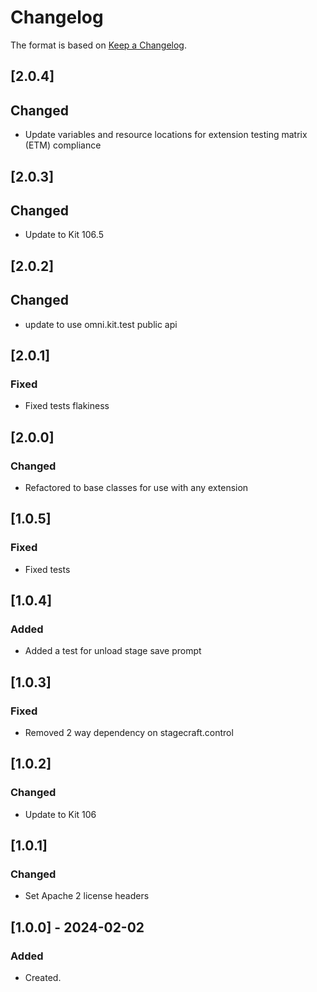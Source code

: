 ﻿# Changelog
The format is based on [Keep a Changelog](https://keepachangelog.com/en/1.0.0/).

## [2.0.4]
## Changed
- Update variables and resource locations for extension testing matrix (ETM) compliance

## [2.0.3]
## Changed
- Update to Kit 106.5

## [2.0.2]
## Changed
- update to use omni.kit.test public api

## [2.0.1]
### Fixed
- Fixed tests flakiness

## [2.0.0]
### Changed
- Refactored to base classes for use with any extension

## [1.0.5]
### Fixed
- Fixed tests

## [1.0.4]
### Added
- Added a test for unload stage save prompt

## [1.0.3]
### Fixed
- Removed 2 way dependency on stagecraft.control

## [1.0.2]
### Changed
- Update to Kit 106

## [1.0.1]
### Changed
- Set Apache 2 license headers

## [1.0.0] - 2024-02-02
### Added
- Created.
